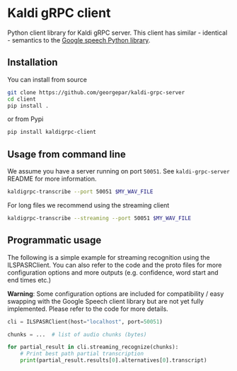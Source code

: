 # Kaldi gRPC client

Python client library for Kaldi gRPC server. This client has similar - identical - semantics to the
[Google speech Python library](https://cloud.google.com/speech-to-text/docs/libraries#client-libraries-install-python).


## Installation

You can install from source

```bash
git clone https://github.com/georgepar/kaldi-grpc-server
cd client
pip install .
```

or from Pypi

```bash
pip install kaldigrpc-client
```

## Usage from command line

We assume you have a server running on port `50051`. See `kaldi-grpc-server` README for more
information.

```bash
kaldigrpc-transcribe --port 50051 $MY_WAV_FILE
```

For long files we recommend using the streaming client


```bash
kaldigrpc-transcribe --streaming --port 50051 $MY_WAV_FILE
```

## Programmatic usage

The following is a simple example for streaming recognition using the ILSPASRClient.
You can also refer to the code and the proto files for more configuration options and more outputs
(e.g. confidence, word start and end times etc.)

**Warning**: Some configuration options are included for compatibility / easy swapping with the Google Speech
client library but are not yet fully implemented. Please refer to the code for more details.

```python
cli = ILSPASRClient(host="localhost", port=50051)

chunks = ...  # list of audio chunks (bytes)

for partial_result in cli.streaming_recognize(chunks):
    # Print best path partial transcription
    print(partial_result.results[0].alternatives[0].transcript)
```
